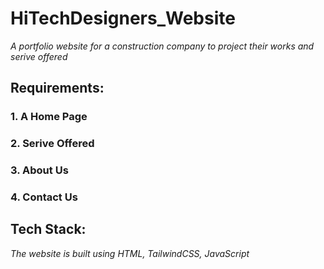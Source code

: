 # HiTechDesigners_Website
*A portfolio website for a construction company to project their works and serive offered*

## Requirements:
### 1. A Home Page
### 2. Serive Offered
### 3. About Us
### 4. Contact Us

## Tech Stack:
*The website is built using HTML, TailwindCSS, JavaScript*

